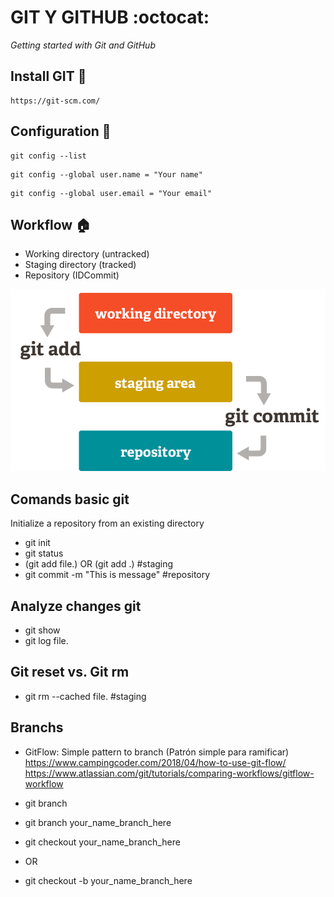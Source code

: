 # GIT Y GITHUB :octocat:

_Getting started with Git and GitHub_

## Install GIT :checkered_flag:
```
https://git-scm.com/ 
```

## Configuration :wrench:
```
git config --list
```
```
git config --global user.name = "Your name" 
```
```
git config --global user.email = "Your email" 
```

## Workflow :house:
- Working directory (untracked)
- Staging directory (tracked)
- Repository (IDCommit)

<p align="center">
  <img src="/assets/img/workflow.png">
</p>

## Comands basic git
Initialize a repository from an existing directory
- git init
- git status
- (git add file.<ext>) OR (git add .) #staging
- git commit -m "This is message" #repository

## Analyze changes git
- git show
- git log file.<ext>
<!-- - git diff IDCommit1 IDCommit2  -->

## Git reset vs. Git rm
- git rm --cached file.<ext> #staging

## Branchs
- GitFlow: Simple pattern to branch (Patrón simple para ramificar)
    https://www.campingcoder.com/2018/04/how-to-use-git-flow/
    https://www.atlassian.com/git/tutorials/comparing-workflows/gitflow-workflow

- git branch

- git branch your_name_branch_here
- git checkout your_name_branch_here

- OR

- git checkout -b your_name_branch_here